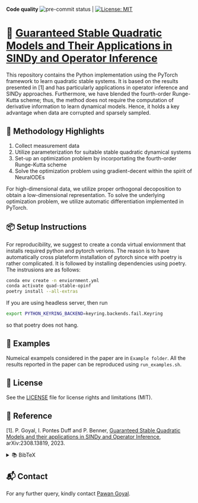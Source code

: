 
**Code quality** ![pre-commit status](https://gitlab.mpi-magdeburg.mpg.de/goyalp/quadratic-stable-opinf/badges/main/pipeline.svg?job=code_check) | [![License: MIT](https://img.shields.io/badge/License-MIT-green.svg)](https://opensource.org/licenses/MIT)


# 🎯 **[Guaranteed Stable Quadratic Models and Their Applications in SINDy and Operator Inference](https://arxiv.org/abs/2308.13819)**

This repository contains the Python implementation using the PyTorch framework to learn quadratic stable systems. It is based on the results presented in [1] and has particularly applications in operator inference and SINDy approaches. Furthermore, we have blended the fourth-order Runge-Kutta scheme; thus, the method does not require the computation of derivative information to learn dynamical models. Hence, it holds a key advantage when data are corrupted and sparsely sampled. 

## 🌟 **Methodology Highlights**

1. Collect measurement data  
2. Utilize parameterization for suitable stable quadratic dynamical systems
3. Set-up an optimization problem by incorportating the fourth-order Runge-Kutta scheme
4. Solve the optimization problem using gradient-decent within the spirit of NeuralODEs 
 	
For high-dimensional data, we utilize proper orthogonal decoposition to obtain a low-dimensional representation. To solve the underlying optimization problem, we utilize automatic differentiation implemented in PyTorch. 


## 📦 **Setup Instructions**
For reproducibility, we suggest to create a conda virtual enviornment that installs required python and pytorch verions. The reason is to have automatically cross plateform installation of pytorch since with poetry is rather complicated. It is followed by installing dependencies using poetry. The instrusions are as follows:

```bash
conda env create -n enviornment.yml
conda activate quad-stable-opinf
poetry install --all-extras
```

If you are using headless server, then run 

```bash
export PYTHON_KEYRING_BACKEND=keyring.backends.fail.Keyring
```

so that poetry does not hang. 


## 📁 **Examples**
 Numeical exampels considered in the paper are in `Example folder`. All the results reported in the paper can be reproduced using `run_examples.sh`. 

## 📜 **License**
See the [LICENSE](LICENSE) file for license rights and limitations (MIT).



## 📖 **Reference**
[1]. P. Goyal, I. Pontes Duff and P. Benner, [Guaranteed Stable Quadratic Models and their applications in SINDy and Operator Inference](https://arxiv.org/abs/2308.13819), arXiv:2308.13819, 2023.
<details><summary>📚 BibTeX</summary><pre>
@TechReport{morGoyPB23,
  author =       {Goyal, P., Pontes Duff, I., and Benner, P.},
  title =        {Guaranteed Stable Quadratic Models and their applications in SINDy and Operator Inference},
  institution =  {arXiv},
  year =         2023,
  type =         {e-print},
  number =       {2308.13819},
  url =          {https://arxiv.org/abs/2308.13819},
}
</pre></details>

## 📬 **Contact**
For any further query, kindly contact [Pawan Goyal](mailto:goyalp@mpi-magdeburg.mpg.de). 
